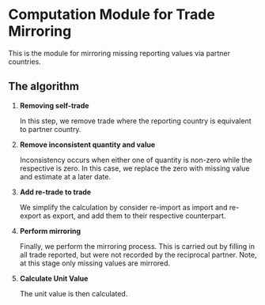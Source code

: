# Computation Module for Trade Mirroring

This is the module for mirroring missing reporting values via partner
countries.


## The algorithm

1. **Removing self-trade**

   In this step, we remove trade where the reporting country is equivalent to partner country.

2. **Remove inconsistent quantity and value**

   Inconsistency occurs when either one of quantity is non-zero while
   the respective is zero. In this case, we replace the zero with
   missing value and estimate at a later date.

3. **Add re-trade to trade**

   We simplify the calculation by consider re-import as import and
   re-export as export, and add them to their respective counterpart.

4. **Perform mirroring**

   Finally, we perform the mirroring process. This is carried out by
   filling in all trade reported, but were not recorded by the
   reciprocal partner. Note, at this stage only missing values are
   mirrored.

5. **Calculate Unit Value**

   The unit value is then calculated.

